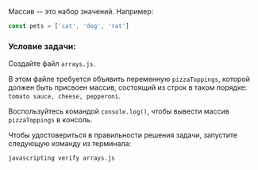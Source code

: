 Массив -- это набор значений. Например:

```js
const pets = ['cat', 'dog', 'rat']
```

### Условие задачи:

Создайте файл `arrays.js`.

В этом файле требуется объявить переменную `pizzaToppings`, которой должен быть присвоен массив, состоящий из строк в таком порядке: `tomato sauce, cheese, pepperoni`.

Воспользуйтесь командой `console.log()`, чтобы вывести массив `pizzaToppings` в консоль.

Чтобы удостовериться в правильности решения задачи, запустите следующую команду из терминала:

```bash
javascripting verify arrays.js
```
